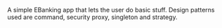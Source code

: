 A simple EBanking app that lets the user do basic stuff.
Design patterns used are command, security proxy, singleton and strategy.
